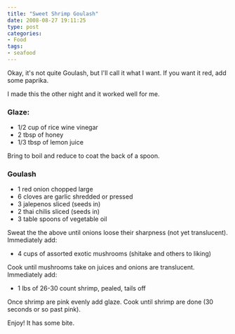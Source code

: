 ```yaml
---
title: "Sweet Shrimp Goulash"
date: 2008-08-27 19:11:25
type: post
categories:
- Food
tags:
- seafood
---
```


<p>Okay, it's not quite Goulash, but I'll call it what I want.  If you want it red, add some paprika.</p>  <p>I made this the other night and it worked well for me.</p>  <h3>Glaze:</h3>  <ul> <li>1/2 cup of rice wine vinegar</li> <li>2 tbsp of honey</li> <li>1/3 tbsp of lemon juice</li> </ul>  <p>Bring to boil and reduce to coat the back of a spoon.</p>  <h3>Goulash</h3>  <ul> <li>1 red onion chopped large</li> <li>6 cloves are garlic shredded or pressed</li> <li>3 jalepenos sliced (seeds in)</li> <li>2 thai chilis sliced (seeds in)</li> <li>3 table spoons of vegetable oil</li> </ul>  <p>Sweat the the above until onions loose their sharpness (not yet translucent).  Immediately add:</p>  <ul> <li>4 cups of assorted exotic mushrooms (shitake and others to liking)</li> </ul>  <p>Cook until mushrooms take on juices and onions are translucent.  Immediately add:</p>  <ul> <li>1 lbs of 26-30 count shrimp, pealed, tails off</li> </ul>  <p>Once shrimp are pink evenly add glaze. Cook until shrimp are done (30 seconds or so past pink).</p>  <p>Enjoy!  It has some bite.</p>
